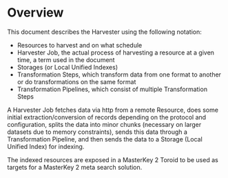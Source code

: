 # Overview #

This document describes the Harvester using the following notation:

*   Resources to harvest and on what schedule
*   Harvester Job, the actual process of harvesting a resource at a given time, a term used in the document
*   Storages (or Local Unified Indexes) 
*   Transformation Steps, which transform data from one format to another or do transformations on the same format
*   Transformation Pipelines, which consist of multiple Transformation Steps

A Harvester Job fetches data via http from a remote Resource, does some initial extraction/conversion of records depending on the protocol and configuration, splits the data into minor chunks (necessary on larger datasets due to memory constraints), sends this data through a Transformation Pipeline, and then sends the data to a Storage (Local Unified Index) for indexing.

The indexed resources are exposed in a MasterKey 2 Toroid to be used as targets for a MasterKey 2 meta search solution.
